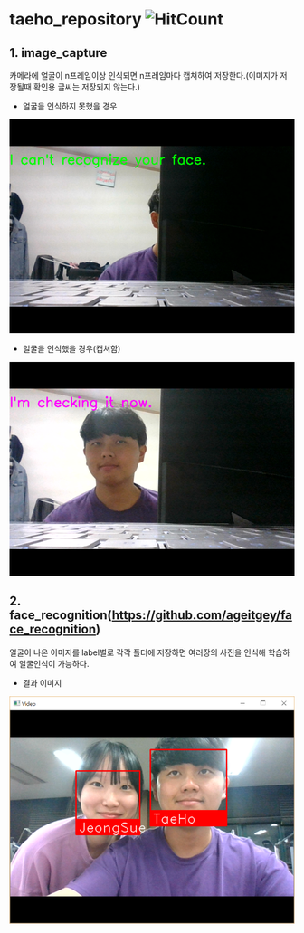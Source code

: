 # taeho_repository ![HitCount](http://hits.dwyl.com/KHU-Face-ID/taeho_repository.svg)

## 1. image_capture
카메라에 얼굴이 n프레임이상 인식되면 n프레임마다 캡쳐하여 저장한다.(이미지가 저장될때 확인용 글씨는 저장되지 않는다.)

* 얼굴을 인식하지 못했을 경우

![png](https://github.com/KHU-Face-ID/taeho_repository/blob/master/image/capture/20-03-26_23-53-06.png?raw=true)

* 얼굴을 인식했을 경우(캡쳐함)

![png](https://github.com/KHU-Face-ID/taeho_repository/blob/master/image/capture/20-03-26_23-51-26.png?raw=true)

## 2. face_recognition(https://github.com/ageitgey/face_recognition)
얼굴이 나온 이미지를 label별로 각각 폴더에 저장하면 여러장의 사진을 인식해 학습하여 얼굴인식이 가능하다.

* 결과 이미지

![png](https://github.com/KHU-Face-ID/taeho_repository/blob/master/image/face_recognition/result.png?raw=true)
